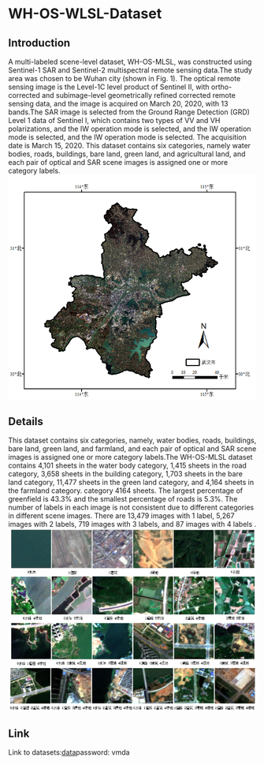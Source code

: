 # WH-OS-WLSL-Dataset
## Introduction
A multi-labeled scene-level dataset, WH-OS-MLSL, was constructed using Sentinel-1 SAR and Sentinel-2 multispectral remote sensing data.The study area was chosen to be Wuhan city (shown in Fig. 1). The optical remote sensing image is the Level-1C level product of Sentinel II, with ortho-corrected and subimage-level geometrically refined corrected remote sensing data, and the image is acquired on March 20, 2020, with 13 bands.The SAR image is selected from the Ground Range Detection (GRD) Level 1 data of Sentinel I, which contains two types of VV and VH polarizations, and the IW operation mode is selected, and the IW operation mode is selected, and the IW operation mode is selected. The acquisition date is March 15, 2020. This dataset contains six categories, namely water bodies, roads, buildings, bare land, green land, and agricultural land, and each pair of optical and SAR scene images is assigned one or more category labels.  
![research area](https://github.com/CUGEarthSpy/WH-OS-WLSL-Dataset/blob/main/1.png)
## Details
This dataset contains six categories, namely, water bodies, roads, buildings, bare land, green land, and farmland, and each pair of optical and SAR scene images is assigned one or more category labels.The WH-OS-MLSL dataset contains 4,101 sheets in the water body category, 1,415 sheets in the road category, 3,658 sheets in the building category, 1,703 sheets in the bare land category, 11,477 sheets in the green land category, and 4,164 sheets in the farmland category. category 4164 sheets. The largest percentage of greenfield is 43.3% and the smallest percentage of roads is 5.3%. The number of labels in each image is not consistent due to different categories in different scene images. There are 13,479 images with 1 label, 5,267 images with 2 labels, 719 images with 3 labels, and 87 images with 4 labels .
![research area](https://github.com/CUGEarthSpy/WH-OS-WLSL-Dataset/blob/main/2.png)
## Link
Link to datasets:[data](https://pan.baidu.com/s/1eFzsolD-YEF-wKE7H_-q2w?pwd=vmda)password: vmda

